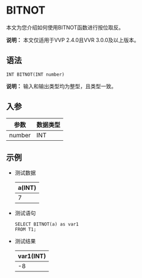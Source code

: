 # BITNOT

本文为您介绍如何使用BITNOT函数进行按位取反。

**说明：** 本文仅适用于VVP 2.4.0且VVR 3.0.0及以上版本。

## 语法

```
INT BITNOT(INT number)     
```

**说明：** 输入和输出类型均为整型，且类型一致。

## 入参

|参数|数据类型|
|--|----|
|number|INT|

## 示例

-   测试数据

    |a\(INT\)|
    |--------|
    |7|

-   测试语句

    ```
    SELECT BITNOT(a) as var1
    FROM T1;             
    ```

-   测试结果

    |var1\(INT\)|
    |-----------|
    |-8|



